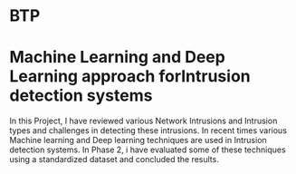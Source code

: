 # BTP
# Machine Learning and Deep Learning approach forIntrusion detection systems
In this Project, I have reviewed various Network Intrusions and Intrusion types and challenges in detecting these intrusions. In recent times various Machine learning and Deep learning techniques are used in Intrusion detection systems. In Phase 2, i have evaluated some of these techniques using a standardized dataset and concluded the results.
